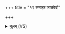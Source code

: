 +++
title = "१२ समाहर जातवेदो"

+++
<details><summary>मूलम् (VS)</summary>

स॒माह॑र जातवेदो॒ यद्धृ॒तं यत्परा॑भृतम्। गात्रा॑ण्यस्य वर्धन्तामं॒शुरि॒वा प्या॑यताम॒यम् ॥
</details>